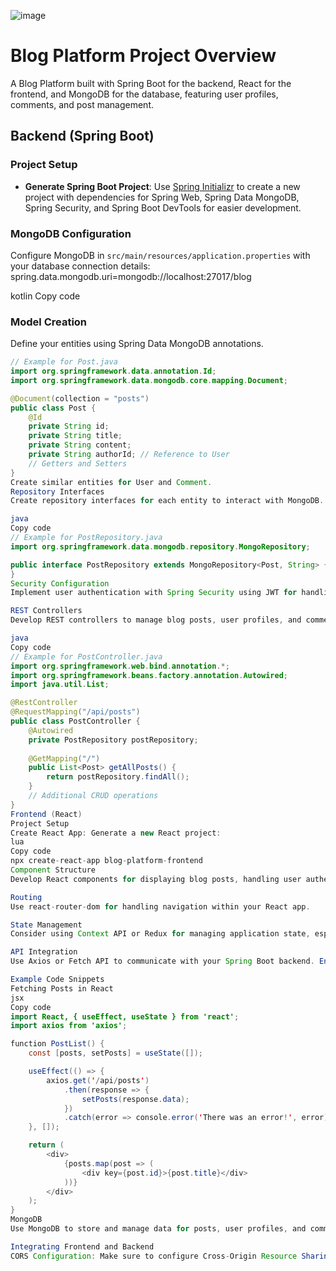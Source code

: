 ![image](https://github.com/Academixedu/Projects/assets/43459668/848443e2-2212-4a3a-ba40-e87703986753)



# Blog Platform Project Overview

A Blog Platform built with Spring Boot for the backend, React for the frontend, and MongoDB for the database, featuring user profiles, comments, and post management.

## Backend (Spring Boot)

### Project Setup
- **Generate Spring Boot Project**: Use [Spring Initializr](https://start.spring.io/) to create a new project with dependencies for Spring Web, Spring Data MongoDB, Spring Security, and Spring Boot DevTools for easier development.

### MongoDB Configuration
Configure MongoDB in `src/main/resources/application.properties` with your database connection details:
spring.data.mongodb.uri=mongodb://localhost:27017/blog

kotlin
Copy code

### Model Creation
Define your entities using Spring Data MongoDB annotations.
```java
// Example for Post.java
import org.springframework.data.annotation.Id;
import org.springframework.data.mongodb.core.mapping.Document;

@Document(collection = "posts")
public class Post {
    @Id
    private String id;
    private String title;
    private String content;
    private String authorId; // Reference to User
    // Getters and Setters
}
Create similar entities for User and Comment.
Repository Interfaces
Create repository interfaces for each entity to interact with MongoDB.

java
Copy code
// Example for PostRepository.java
import org.springframework.data.mongodb.repository.MongoRepository;

public interface PostRepository extends MongoRepository<Post, String> {
}
Security Configuration
Implement user authentication with Spring Security using JWT for handling authentication and authorization.

REST Controllers
Develop REST controllers to manage blog posts, user profiles, and comments.

java
Copy code
// Example for PostController.java
import org.springframework.web.bind.annotation.*;
import org.springframework.beans.factory.annotation.Autowired;
import java.util.List;

@RestController
@RequestMapping("/api/posts")
public class PostController {
    @Autowired
    private PostRepository postRepository;
    
    @GetMapping("/")
    public List<Post> getAllPosts() {
        return postRepository.findAll();
    }
    // Additional CRUD operations
}
Frontend (React)
Project Setup
Create React App: Generate a new React project:
lua
Copy code
npx create-react-app blog-platform-frontend
Component Structure
Develop React components for displaying blog posts, handling user authentication, managing user profiles, and adding comments.

Routing
Use react-router-dom for handling navigation within your React app.

State Management
Consider using Context API or Redux for managing application state, especially for user authentication status and post comments.

API Integration
Use Axios or Fetch API to communicate with your Spring Boot backend. Ensure to handle CRUD operations for posts, authentication, and comments.

Example Code Snippets
Fetching Posts in React
jsx
Copy code
import React, { useEffect, useState } from 'react';
import axios from 'axios';

function PostList() {
    const [posts, setPosts] = useState([]);

    useEffect(() => {
        axios.get('/api/posts')
            .then(response => {
                setPosts(response.data);
            })
            .catch(error => console.error('There was an error!', error));
    }, []);

    return (
        <div>
            {posts.map(post => (
                <div key={post.id}>{post.title}</div>
            ))}
        </div>
    );
}
MongoDB
Use MongoDB to store and manage data for posts, user profiles, and comments. Ensure your Spring Boot application is properly connected to MongoDB.

Integrating Frontend and Backend
CORS Configuration: Make sure to configure Cross-Origin Resource Sharing (CORS) in your Spring Boot application to allow requests from your React frontend.
